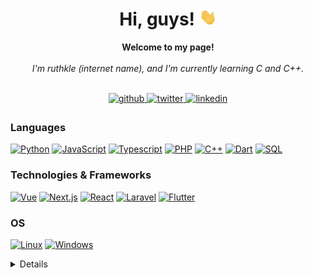 <h1 align="center">Hi, guys! <img src="https://github.com/FujiwaraChoki/FujiwaraChoki/blob/main/assets/238178097-766d336d-b87d-44ba-807c-c51de2bc6b4d.gif" width="28px" alt="👋"></h1>

<p align="center">
    <b>Welcome to my page!</b><br><br>
    <i>
        I'm ruthkle (internet name), and I'm currently learning C and C++.<br>
    </i><br>
</p>

<div align="center">
<a href="https://github.com/FujiwaraChoki" target="_blank">
<img src=https://img.shields.io/badge/github-%2324292e.svg?&style=for-the-badge&logo=github&logoColor=white alt=github style="margin-bottom: 5px;" />
</a>
<a href="https://twitter.com/voidpluss" target="_blank">
<img src=https://img.shields.io/badge/twitter-%2300acee.svg?&style=for-the-badge&logo=twitter&logoColor=white alt=twitter style="margin-bottom: 5px;" />
</a>
<a href="https://www.instagram.com/kzaryzn" target="_blank">
<img src=https://img.shields.io/badge/instagram-%d10070.svg?&style=for-the-badge&logo=instagram&logoColor=white alt=linkedin style="margin-bottom: 5px;" />
</a>
</div>

### Languages
[![Python](https://img.shields.io/badge/python-black?style=for-the-badge&logo=python)](https://www.python.org/)
[![JavaScript](https://img.shields.io/badge/javascript-black?style=for-the-badge&logo=javascript)](https://www.javascript.com)
[![Typescript](https://img.shields.io/badge/typescript-black?style=for-the-badge&logo=typescript)](https://www.typescriptlang.org)
[![PHP](https://img.shields.io/badge/php-black?style=for-the-badge&logo=php)](https://www.typescriptlang.org)
[![C++](https://img.shields.io/badge/c++-black?style=for-the-badge&logo=cplusplus)](https://isocpp.com/)
[![Dart](https://img.shields.io/badge/dart-black?style=for-the-badge&logo=dart)](https://dart.dev/)
[![SQL](https://img.shields.io/badge/sql-black?style=for-the-badge&logo=postgresql)](https://www.postgresql.org/)

### Technologies & Frameworks
[![Vue](https://img.shields.io/badge/Vue-black?style=for-the-badge&logo=vue.js)](https://vuejs.org)
[![Next.js](https://img.shields.io/badge/next.js-000000?style=for-the-badge&logo=nextdotjs&logoColor=white)](https://github.com/voidkle)
[![React](https://img.shields.io/badge/react-black?style=for-the-badge&logo=react)](https://github.com/voidkle)
[![Laravel](https://img.shields.io/badge/laravel-black?style=for-the-badge&logo=laravel)](https://github.com/voidkle)
[![Flutter](https://img.shields.io/badge/flutter-black?style=for-the-badge&logo=flutter)](https://github.com/voidkle)

### OS
[![Linux](https://img.shields.io/badge/linux-black?style=for-the-badge&logo=Linux)](https://github.com/voidkle)
[![Windows](https://img.shields.io/badge/Windows-black?style=for-the-badge&logo=Windows)](https://github.com/voidkle)

<details>
<p align="center">
  <a href="https://github.com/voidkle">
    <img src="http://github-profile-summary-cards.vercel.app/api/cards/profile-details?username=voidkle&theme=transparent" />
  </a>
  <a href="https://github.com/voidkle">
    <img src="https://github-readme-streak-stats.herokuapp.com/?user=voidkle&hide_border=true&card_width=338&theme=transparent" />
  </a>
  <a href="https://github.com/voidkle">
    <img src="http://github-profile-summary-cards.vercel.app/api/cards/stats?username=voidkle&theme=transparent" />
  </a>
</p>
<table><tr><td align="top" width="33%">



### Frontend  
<div align="center">  
<a href="https://reactjs.org/" target="_blank"><img style="margin: 10px" src="https://profilinator.rishav.dev/skills-assets/react-original-wordmark.svg" alt="React" height="50" /></a>  
<a href="https://getbootstrap.com/docs/3.4/javascript/" target="_blank"><img style="margin: 10px" src="https://profilinator.rishav.dev/skills-assets/bootstrap-plain.svg" alt="Bootstrap" height="50" /></a>  
<a href="https://www.w3schools.com/css/" target="_blank"><img style="margin: 10px" src="https://profilinator.rishav.dev/skills-assets/css3-original-wordmark.svg" alt="CSS3" height="50" /></a>  
<a href="https://en.wikipedia.org/wiki/HTML5" target="_blank"><img style="margin: 10px" src="https://profilinator.rishav.dev/skills-assets/html5-original-wordmark.svg" alt="HTML5" height="50" /></a>  
<a href="https://www.electronjs.org/" target="_blank"><img style="margin: 10px" src="https://profilinator.rishav.dev/skills-assets/electron-original.svg" alt="Electron" height="50" /></a>  
<a href="https://www.javascript.com/" target="_blank"><img style="margin: 10px" src="https://profilinator.rishav.dev/skills-assets/javascript-original.svg" alt="JavaScript" height="50" /></a>  
<a href="https://www.typescriptlang.org/" target="_blank"><img style="margin: 10px" src="https://profilinator.rishav.dev/skills-assets/typescript-original.svg" alt="TypeScript" height="50" /></a>  
<a href="https://www.latex-project.org/" target="_blank"><img style="margin: 10px" src="https://profilinator.rishav.dev/skills-assets/latex.png" alt="LaTeX" height="50" /></a>  
<a href="https://nextjs.org/" target="_blank"><img style="margin: 10px" src="https://profilinator.rishav.dev/skills-assets/nextjs.png" alt="NextJS" height="50" /></a> <a href="http://cppreference.com" target="_blank"><img style="margin: 10px" src="https://upload.wikimedia.org/wikipedia/commons/thumb/1/18/ISO_C%2B%2B_Logo.svg/800px-ISO_C%2B%2B_Logo.svg.png" alt="C++" height="50"</a>
</div>

</td><td valign="top" width="33%">



### Backend  
<div align="center">  
<a href="https://www.cplusplus.com/" target="_blank"><img style="margin: 10px" src="https://profilinator.rishav.dev/skills-assets/cplusplus-original.svg" alt="C++" height="50" /></a>  
<a href="https://www.javascript.com/" target="_blank"><img style="margin: 10px" src="https://profilinator.rishav.dev/skills-assets/javascript-original.svg" alt="JavaScript" height="50" /></a>  
<a href="https://www.typescriptlang.org/" target="_blank"><img style="margin: 10px" src="https://profilinator.rishav.dev/skills-assets/typescript-original.svg" alt="TypeScript" height="50" /></a>  
<a href="https://www.php.net/" target="_blank"><img style="margin: 10px" src="https://profilinator.rishav.dev/skills-assets/php-original.svg" alt="PHP" height="50" /></a>  
<a href="https://www.mongodb.com/" target="_blank"><img style="margin: 10px" src="https://profilinator.rishav.dev/skills-assets/mongodb-original-wordmark.svg" alt="MongoDB" height="50" /></a>  
<a href="https://nodejs.org/" target="_blank"><img style="margin: 10px" src="https://profilinator.rishav.dev/skills-assets/nodejs-original-wordmark.svg" alt="Node.js" height="50" /></a>  
<a href="https://www.linux.org/" target="_blank"><img style="margin: 10px" src="https://profilinator.rishav.dev/skills-assets/linux-original.svg" alt="Linux" height="50" /></a>  
<a href="https://www.python.org/" target="_blank"><img style="margin: 10px" src="https://profilinator.rishav.dev/skills-assets/python-original.svg" alt="Python" height="50" /></a>  
<a href="https://github.com/" target="_blank"><img style="margin: 10px" src="https://profilinator.rishav.dev/skills-assets/git-scm-icon.svg" alt="Git" height="50" /></a>  
<a href="https://www.gnu.org/software/bash/" target="_blank"><img style="margin: 10px" src="https://profilinator.rishav.dev/skills-assets/gnu_bash-icon.svg" alt="Bash" height="50" /></a>  
<a href="https://www.mysql.com/" target="_blank"><img style="margin: 10px" src="https://profilinator.rishav.dev/skills-assets/mysql-original-wordmark.svg" alt="MySQL" height="50" /></a>  
<a href="https://docs.microsoft.com/en-us/dotnet/csharp/" target="_blank"><img style="margin: 10px" src="https://profilinator.rishav.dev/skills-assets/csharp-original.svg" alt="C#" height="50" /></a>  
<a href="https://www.java.com/" target="_blank"><img style="margin: 10px" src="https://profilinator.rishav.dev/skills-assets/java-original-wordmark.svg" alt="Java" height="50" /></a>  
<a href="https://nextjs.org/" target="_blank"><img style="margin: 10px" src="https://profilinator.rishav.dev/skills-assets/nextjs.png" alt="NextJS" height="50" /></a> 
<a href="http://cppreference.com" target="_blank"><img style="margin: 10px" src="https://upload.wikimedia.org/wikipedia/commons/thumb/1/18/ISO_C%2B%2B_Logo.svg/800px-ISO_C%2B%2B_Logo.svg.png" alt="C++" height="50"</a>
</div>

</td></tr></table>  

<br/>

<br/>  

</details>
